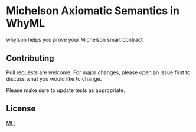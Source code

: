# Michelson Axiomatic Semantics in WhyML

whylson helps you prove your Michelson smart contract


## Contributing
Pull requests are welcome. For major changes, please open an issue first to discuss what you would like to change.

Please make sure to update tests as appropriate.

## License
[MIT](https://choosealicense.com/licenses/mit/)
